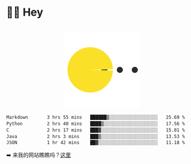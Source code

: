 
# 👋🏻 Hey
<div align="center">
	<br>
	<img src="https://raw.githubusercontent.com/Aniket965/Aniket965/master/pacman.svg?sanitize=true" width="200" height="200">
	<br>
</div>

<!--START_SECTION:waka-->

```txt
Markdown       3 hrs 55 mins   ██████▒░░░░░░░░░░░░░░░░░░   25.69 %
Python         2 hrs 40 mins   ████▒░░░░░░░░░░░░░░░░░░░░   17.56 %
C              2 hrs 17 mins   ███▓░░░░░░░░░░░░░░░░░░░░░   15.01 %
Java           2 hrs 3 mins    ███▒░░░░░░░░░░░░░░░░░░░░░   13.53 %
JSON           1 hr 42 mins    ██▓░░░░░░░░░░░░░░░░░░░░░░   11.18 %
```

<!--END_SECTION:waka-->

 ➡️  来我的网站瞧瞧吗？[这里](https://www.shaolongfei.com)
